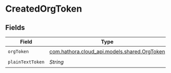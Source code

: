 # CreatedOrgToken


## Fields

| Field                                                                           | Type                                                                            | Required                                                                        | Description                                                                     |
| ------------------------------------------------------------------------------- | ------------------------------------------------------------------------------- | ------------------------------------------------------------------------------- | ------------------------------------------------------------------------------- |
| `orgToken`                                                                      | [com.hathora.cloud_api.models.shared.OrgToken](../../models/shared/OrgToken.md) | :heavy_check_mark:                                                              | N/A                                                                             |
| `plainTextToken`                                                                | *String*                                                                        | :heavy_check_mark:                                                              | N/A                                                                             |